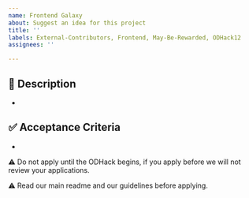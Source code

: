 ```yaml
---
name: Frontend Galaxy
about: Suggest an idea for this project
title: ''
labels: External-Contributors, Frontend, May-Be-Rewarded, ODHack12
assignees: ''

---
```


## 📘 Description
-

## ✅ Acceptance Criteria
-


⚠ Do not apply until the ODHack begins, if you apply before we will not review your applications.

⚠ Read our main readme and our guidelines before applying.
